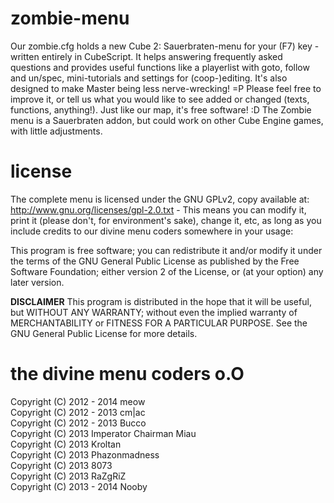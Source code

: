 zombie-menu
===========
Our zombie.cfg holds a new Cube 2: Sauerbraten-menu for your (F7) key - written entirely in CubeScript. It helps answering frequently asked questions and provides useful functions like a playerlist with goto, follow and un/spec, mini-tutorials and settings for (coop-)editing. It's also designed to make Master being less nerve-wrecking! =P
Please feel free to improve it, or tell us what you would like to see added or changed (texts, functions, anything!). Just like our map, it's free software! :D
The Zombie menu is a Sauerbraten addon, but could work on other Cube Engine games, with little adjustments.

license
=====
The complete menu is licensed under the GNU GPLv2, copy available at: http://www.gnu.org/licenses/gpl-2.0.txt - 
This means you can modify it, print it (please don't, for environment's sake), change it, etc, as long as you include credits to our divine menu coders somewhere in your usage:

This program is free software; you can redistribute it and/or modify it under the terms of the GNU General Public License as published by the Free Software Foundation;
either version 2 of the License, or (at your option) any later version.

**DISCLAIMER**
This program is distributed in the hope that it will be useful, but WITHOUT ANY WARRANTY;
without even the implied warranty of MERCHANTABILITY or FITNESS FOR A PARTICULAR PURPOSE.
See the GNU General Public License for more details.

the divine menu coders o.O
==
Copyright (C) 2012 - 2014  meow  
Copyright (C) 2012 - 2013  cm|ac  
Copyright (C) 2012 - 2013  Bucco  
Copyright (C) 2013  Imperator Chairman Miau  
Copyright (C) 2013  Kroltan  
Copyright (C) 2013  Phazonmadness  
Copyright (C) 2013  8073  
Copyright (C) 2013  RaZgRiZ  
Copyright (C) 2013 - 2014  Nooby  
